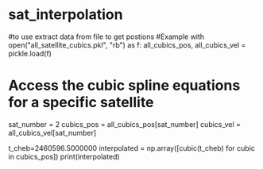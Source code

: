 # sat_interpolation

#to use extract data from file to get postions
#Example
with open("all_satellite_cubics.pkl", "rb") as f:
    all_cubics_pos, all_cubics_vel = pickle.load(f)

# Access the cubic spline equations for a specific satellite
sat_number = 2
cubics_pos = all_cubics_pos[sat_number]
cubics_vel = all_cubics_vel[sat_number]

t_cheb=2460596.5000000
interpolated = np.array([cubic(t_cheb) for cubic in cubics_pos])
print(interpolated)
